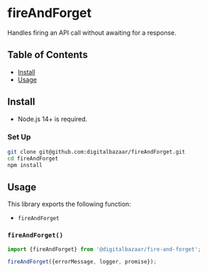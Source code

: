 # fireAndForget
Handles firing an API call without awaiting for a response.

## Table of Contents

- [Install](#install)
- [Usage](#usage)

## Install

- Node.js 14+ is required.

### Set Up

```sh
git clone git@github.com:digitalbazaar/fireAndForget.git
cd fireAndForget
npm install
```

## Usage

This library exports the following function:

* `fireAndForget`

### `fireAndForget()`

```js
import {fireAndForget} from '@digitalbazaar/fire-and-forget';

fireAndForget({errorMessage, logger, promise});
```
